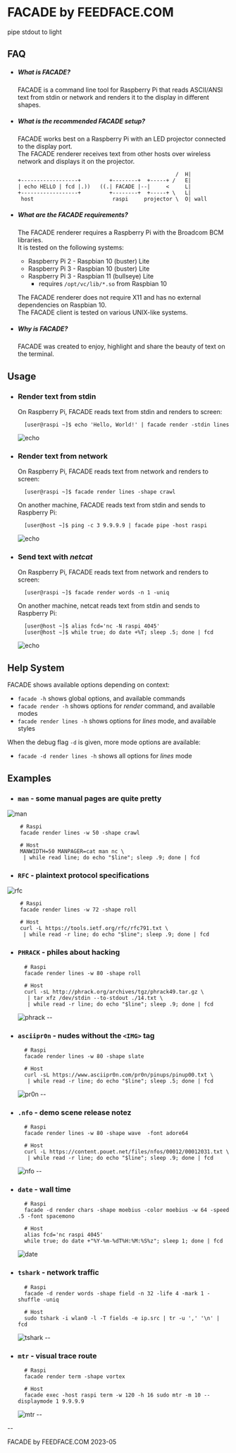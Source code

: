 # FACADE by FEEDFACE.COM
    
pipe stdout to light


## FAQ

* ##### What is FACADE?

  FACADE is a command line tool for Raspberry Pi that reads ASCII/ANSI text from stdin or network and renders it to the display in different shapes.

* ##### What is the recommended FACADE setup?

  FACADE works best on a Raspberry Pi with an LED projector connected to the display port.  
  The FACADE renderer receives text from other hosts over wireless network and displays it on the projector.
  
	~~~
	                                                  /  H|      
	+------------------+         +--------+  +-----+ /   E|      
	| echo HELLO | fcd |.))   ((.| FACADE |--|     <     L|      
	+------------------+         +--------+  +-----+ \   L|      
	 host                         raspi     projector \  O| wall 
	~~~  


* ##### What are the FACADE requirements?  

  The FACADE renderer requires a Raspberry Pi with the Broadcom BCM libraries.  
  It is tested on the following systems:

	*  Raspberry Pi 2 - Raspbian 10 (buster) Lite
	*  Raspberry Pi 3 - Raspbian 10 (buster) Lite
	*  Raspberry Pi 3 - Raspbian 11 (bullseye) Lite
		* requires `/opt/vc/lib/*.so` from Raspbian 10

	The FACADE renderer does not require X11 and has no external dependencies on Raspbian 10.  
	The FACADE client is tested on various UNIX-like systems.

* ##### Why is FACADE?

  FACADE was created to enjoy, highlight and share the beauty of text on the terminal.

   
## Usage


* ### Render text from stdin

  On Raspberry Pi, FACADE reads text from stdin and renders to screen:

		[user@raspi ~]$ echo 'Hello, World!' | facade render -stdin lines 

	![echo](gallery/facade-hello.gif)



* ### Render text from network
 
   On Raspberry Pi, FACADE reads text from network and renders to screen:

		[user@raspi ~]$ facade render lines -shape crawl

	On another machine, FACADE reads text from stdin and sends to Raspberry Pi:

		[user@host ~]$ ping -c 3 9.9.9.9 | facade pipe -host raspi 

	![echo](gallery/facade-ping.gif)


* ### Send text with _netcat_

   On Raspberry Pi, FACADE reads text from network and renders to screen:

		[user@raspi ~]$ facade render words -n 1 -uniq


	On another machine, netcat reads text from stdin and sends to Raspberry Pi:

	
		[user@host ~]$ alias fcd='nc -N raspi 4045'
		[user@host ~]$ while true; do date +%T; sleep .5; done | fcd	

	![echo](gallery/facade-time.gif)


## Help System

FACADE shows available options depending on context:

*	`facade -h` shows global options, and available commands
*	`facade render -h` shows options for _render_ command, and available modes
*	`facade render lines -h`  shows options for _lines_ mode, and available styles

When the debug flag `-d` is given, more mode options are available:

*	`facade -d render lines -h`  shows all options for _lines_ mode
	


  

## Examples


* ### `man` - some manual pages are quite pretty
![man](gallery/facade-man.gif)

		# Raspi
		facade render lines -w 50 -shape crawl
		
		# Host
		MANWIDTH=50 MANPAGER=cat man nc \
		 | while read line; do echo "$line"; sleep .9; done | fcd








* ### `RFC` - plaintext protocol specifications
![rfc](gallery/facade-rfc.gif)

		# Raspi
    	facade render lines -w 72 -shape roll
		
		# Host
		curl -L https://tools.ietf.org/rfc/rfc791.txt \
		 | while read -r line; do echo "$line"; sleep .9; done | fcd







* ### `PHRACK` - philes about hacking

		# Raspi
		facade render lines -w 80 -shape roll

		# Host
		curl -sL http://phrack.org/archives/tgz/phrack49.tar.gz \
		 | tar xfz /dev/stdin --to-stdout ./14.txt \
		 | while read -r line; do echo "$line"; sleep .9; done | fcd

	![phrack](gallery/facade-phrack.gif)
--


* ### `asciipr0n` - nudes without the `<IMG>` tag

		# Raspi
		facade render lines -w 80 -shape slate
	
		# Host
		curl -sL https://www.asciipr0n.com/pr0n/pinups/pinup00.txt \
		 | while read -r line; do echo "$line"; sleep .5; done | fcd

	![pr0n](gallery/facade-pr0n.gif)
--


* ### `.nfo` - demo scene release notez

		# Raspi
		facade render lines -w 80 -shape wave  -font adore64
	
		# Host
		curl -L https://content.pouet.net/files/nfos/00012/00012031.txt \
		 | while read -r line; do echo "$line"; sleep .9; done | fcd


	![nfo](gallery/facade-nfo.gif)
--


* ### `date` - wall time

		# Raspi
		facade -d render chars -shape moebius -color moebius -w 64 -speed .5 -font spacemono
		
		# Host
		alias fcd='nc raspi 4045'
		while true; do date +"%Y-%m-%dT%H:%M:%S%z"; sleep 1; done | fcd

	![date](gallery/facade-date.gif)


* ### `tshark` - network traffic

		# Raspi
		facade -d render words -shape field -n 32 -life 4 -mark 1 -shuffle -uniq
		
		# Host
		sudo tshark -i wlan0 -l -T fields -e ip.src | tr -u ',' '\n' | fcd


	![tshark](gallery/facade-tshark.gif)
--



* ### `mtr` - visual trace route

		# Raspi
		facade render term -shape vortex
	
		# Host
		facade exec -host raspi term -w 120 -h 16 sudo mtr -m 10 --displaymode 1 9.9.9.9

	![mtr](gallery/facade-mtr.gif)
--







--

FACADE by FEEDFACE.COM 2023-05

